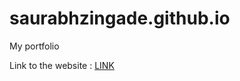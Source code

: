 # saurabhzingade.github.io

My portfolio

Link to the website : [LINK](https://saurabhzingade.github.io/)
